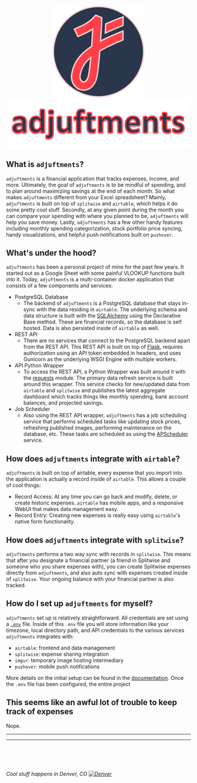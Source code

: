 <p align="center">
  <img src="docs/static/juftin.png" width="250" height="250"  alt="juftin logo">
  <img src="docs/static/adjuftments.png" width="500" alt="adjuftments">
</p>

## What is `adjuftments`?

`adjuftments` is a financial application that tracks expenses, income, and more. Ultimately, the
goal of `adjuftments` is to be mindful of spending, and to plan around maximizing savings at the end
of each month. So what makes `adjuftments` different from your Excel spreadsheet? Mainly,
`adjuftments` is built on top of `splitwise` and `airtable`, which helps it do some pretty cool
stuff. Secondly, at any given point during the month you can compare your spending with where you
planned to be, `adjuftments` will help you save money. Lastly, `adjuftments` has a few other handy
features including monthly spending categorization, stock portfolio price syncing, handy
visualizations, and helpful push notifications built on `pushover`.

## What's under the hood?

`adjuftments` has been a personal project of mine for the past few years. It started out as a Google
Sheet with some painful VLOOKUP functions built into it. Today, `adjuftments` is a multi-container
docker application that consists of a few components and services:

- PostgreSQL Database
    - The backend of `adjuftments` is a PostgreSQL database that stays in-sync with the data
      residing in `airtable`. The underlying schema and data structure is built with
      the [SQLAlchemy](https://www.sqlalchemy.org/)
      using the Declarative Base method. These are financial records, so the database is self
      hosted. Data is also persisted inside of `airtable` as well.
- REST API
    - There are no services that connect to the PostgreSQL backend apart from the REST API. This
      REST API is built on top of [Flask](https://flask.palletsprojects.com/), requires
      authorization using an API token embedded in headers, and uses Gunicorn as the underlying WSGI
      Engine with multiple workers.
- API Python Wrapper
    - To access the REST API, a Python Wrapper was built around it with
      the [requests](https://docs.python-requests.org/) module. The primary data refresh service is
      built around this wrapper. This service checks for new/updated data from `airtable`
      and `splitwise` and publishes the latest aggregate dashboard which tracks things like monthly
      spending, bank account balances, and projected savings.
- Job Scheduler
    - Also using the REST API wrapper, `adjuftments` has a job scheduling service that performs
      scheduled tasks like updating stock prices, refreshing published images, performing
      maintenance on the database, etc. These tasks are scheduled as using
      the [APScheduler](https://apscheduler.readthedocs.io/en/stable/) service.

## How does `adjuftments` integrate with `airtable`?

`adjuftments` is built on top of airtable, every expense that you import into the application is
actually a record inside of `airtable`. This allows a couple of cool things:

- Record Access: At any time you can go back and modify, delete, or create historic expenses.
  `airtable` has mobile apps, and a responsive WebUI that makes data management easy.
- Record Entry: Creating new expenses is really easy using `airtable`'s native form functionality.

## How does `adjuftments` integrate with `splitwise`?

`adjuftments` performs a two way sync with records in `splitwise`. This means that after you
designate a financial partner (a friend in Splitwise and someone who you share expenses with), you
can create Splitwise expenses directly from `adjuftments`, and also auto sync with expenses created
inside of `splitwise`. Your ongoing balance with your financial partner is also tracked.

## How do I set up `adjuftments` for myself?

`adjuftments` set up is relatively straightforward. All credentials are set using
a [`.env`](example.env) file. Inside of this `.env`
file you will store information like your timezone, local directory path, and API credentials to the
various services `adjuftments` integrates with:

- `airtable`: frontend and data management
- `splitwise`: expense sharing integration
- `imgur`: temporary image hosting intermediary
- `pushover`: mobile push notifications

More details on the initial setup can be found in
the [documentation](docs/configuration/initial_setup.md). Once the `.env` file has been configured,
the entire project

## This seems like an awful lot of trouble to keep track of expenses

Nope.

* * *

* * *

<br/>
<br/>
<br/>

###### Cool stuff happens in Denver, CO [<img src="https://upload.wikimedia.org/wikipedia/commons/thumb/6/61/Flag_of_Denver%2C_Colorado.svg/800px-Flag_of_Denver%2C_Colorado.svg.png" width="25" alt="Denver">](https://denver-devs.slack.com/)